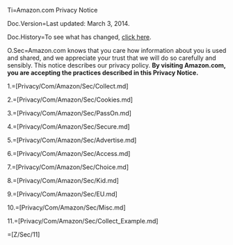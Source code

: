 Ti=Amazon.com Privacy Notice

Doc.Version=Last updated: March 3, 2014.

Doc.History=To see what has changed, <a href="#">click here</a>.
 
O.Sec=Amazon.com knows that you care how information about you is used and shared, and we appreciate your trust that we will do so carefully and sensibly. This notice describes our privacy policy. <strong>By visiting Amazon.com, you are accepting the practices described in this Privacy Notice.</strong>
  
1.=[Privacy/Com/Amazon/Sec/Collect.md]

2.=[Privacy/Com/Amazon/Sec/Cookies.md]

3.=[Privacy/Com/Amazon/Sec/PassOn.md]

4.=[Privacy/Com/Amazon/Sec/Secure.md]

5.=[Privacy/Com/Amazon/Sec/Advertise.md]

6.=[Privacy/Com/Amazon/Sec/Access.md]

7.=[Privacy/Com/Amazon/Sec/Choice.md]

8.=[Privacy/Com/Amazon/Sec/Kid.md]

9.=[Privacy/Com/Amazon/Sec/EU.md]

10.=[Privacy/Com/Amazon/Sec/Misc.md]

11.=[Privacy/Com/Amazon/Sec/Collect_Example.md]
	
=[Z/Sec/11]
